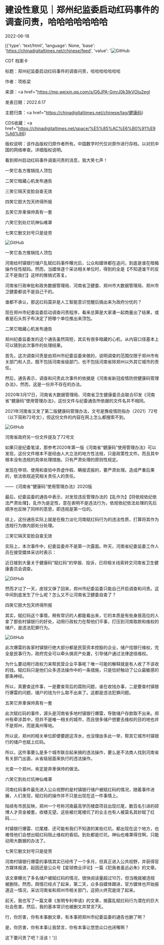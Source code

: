 # 建设性意见｜郑州纪监委启动红码事件的调查问责，哈哈哈哈哈哈哈

2022-06-18

[{'type': 'text/html', 'language': None, 'base': 'https://chinadigitaltimes.net/chinese/feed', 'value': '![GitHub](https://chinadigitaltimes.net/chinese/files/2022/06/image-1655550697156.png)

CDT 档案卡

标题：郑州纪监委启动红码事件的调查问责，哈哈哈哈哈哈哈

作者：项栋梁

来源：<a href="https://mp.weixin.qq.com/s/G6JPA-GmrJ0k3IkVOIu2eg)

发表日期：2022.6.17

主题归类：<a href="https://chinadigitaltimes.net/chinese/tag/健康码)

CDS收藏：<a href="https://chinadigitaltimes.net/space/%E5%85%AC%E6%B0%91%E9%A6%86)

版权说明：该作品版权归原作者所有。中国数字时代仅对原作进行存档，以对抗中国的网络审查。详细版权说明。





看到郑州启动红码事件调查问责的消息，我大笑七声！

一笑它各方推锅找人顶包

二笑它暗藏心机发布通告

三笑它隔天变脸自查无效

四笑它胆大包天终得所报

五笑它弃車保帅真有一套

六笑它到处烂坑神仙难罩

七笑它删文封号只是徒劳

![GitHub](https://chinadigitaltimes.net/chinese/files/2022/06/post-683250-62adb35544ce5.)

一笑它各方推锅找人顶包

河南给村镇银行储户乱赋红码事件曝光后，公众和媒体都在追问，到底是谁在暗箱操作任性赋码。然而，当媒体逐个采访相关单位时，得到的全是【不知道谁干的反正不是我们】这样的推锅式答复。

河南省行政审批和政务数据管理局、河南省卫健委、郑州市大数据管理局、郑州市卫健委都说不是自己干的。

谁都不承认，那这红码莫非是人工智能意识觉醒后搞出来为政府分忧的？

现在郑州市纪委监委启动调查问责程序，看来总算是大家凑一起商量出了结果，或者是石头剪子布决定了把哪个单位推出来顶包。

二笑它暗藏心机发布通告

郑州纪委监委发的这个通告虽然简短，其实有很多暗藏的心机，从内容口径基本上可以猜到此次事件的处理结果。

首先，这次调查问责是由郑州市纪委监委来做的，说明调查的范围仅限于郑州市有关部门和人员，既不包括河南省级部门，也不包括河南省除郑州以外其它城市的责任。

然后，通告表示，调查和问责此次事件的依据是《河南省新冠疫情防控健康码管理办法》，然而，这是一份并不存在的办法。

2020年3月17日，河南省大数据管理局、河南省卫生健康委员会联合印发《河南省“健康码”使用管理办法》，这份文件与纪委通告所依据的文件名并不相同。

2021年河南省又发了第二版健康码管理办法，文号是豫疫情防指办〔2021〕72号（以下简称72号文），但这份文件的内容在网上怎么都搜索不到。

![GitHub](https://chinadigitaltimes.net/chinese/files/2022/06/post-683250-62adb355548b6.png)

河南省政府另一份文件提及了72号文

如果只是纪委笔误，那参考2020年第一版《河南省“健康码”使用管理办法》可以发现，这份文件根本不是经由人大立法的地方性法规，只是政策性文件。而且其中根本没有违规的具体处理措施，只有严肃处理的原则性规定。

发现在申领、使用和查验中弄虚作假、瞒报谎报的，要严肃处理。造成严重后果的，依法依规追究相关责任人的责任。

——《河南省“健康码”使用管理办法》2020版

最后，纪委监委的通告中表示，对发现违反管理办法的【乱作为】【将依规依纪依法严肃处理】，乱作为是定性，意在表明不是违法行为，依规依纪依法处理的先后顺序也反映了同样的意思，即违规是第一位的。

综上，这份通告实际上就是在极力淡化河南赋红码行为的违法性质，打算将其作为违规行为做内部处分处理。

三笑它隔天变脸自查无效

实际上，本次事件中，纪委监委并不是第一次露面。昨天，河南省纪委监委工作人员在接受媒体采访时表示：

近日接到大量关于健康码&quot;赋红码&quot;的举报、投诉，已将相关线索转交河南省卫生健康委员会调查。

![GitHub](https://chinadigitaltimes.net/chinese/files/2022/06/post-683250-62adb3556ab4c.png)

然而才过了一天，皮球又弹了回来，郑州市纪委监委只能自己开启调查和问责。这中间到底发生了什么呢？怎么又不让河南省卫健委自查了？

四笑它胆大包天终得所报

其实，赋红码这个事情，稍有常识的人都能看出来，它的本质是有些身居高位的人拿了那些村镇银行的好处，动用行政权力在帮他们平事，打压到河南取款和维权的储户，是违法犯罪行为。

![GitHub](https://chinadigitaltimes.net/chinese/files/2022/06/image-1655550697156.png)

此次爆雷的各家村镇银行绝大部分都是民营资本控股的企业，储户找银行维权，完全是民事行为，政府完全可以牵头搞资产处置，引导储户通过法律途径维权。

为什么要动用行政权力来帮民营企业平事呢？唯一可能的解释就是有人收了不该收的钱。赋红码只是他们众多违法操作中的一条措施，只是恰好触动了公众最敏感的那条神经。

所以，真要查这件事，一是要查背后的腐败问题，谁在收钱办事，二是要查村镇银行爆雷的问题，储户的钱为什么取不出来了。这都是违法犯罪问题。

五笑它弃車保帅真有一套

此次赋红码的事件，源头是河南省多地村镇银行爆雷，导致储户存款取不出来。郑州有牵涉其中，但并不是唯一相关的城市，而且很多储户想要去维权的目的地也并不是郑州，而是禹州等地。

所以说，郑州的相关单位即便要趟这浑水，也没理由多此一举，帮其它城市村镇银行的储户也赋上红码。

所以，这件事要么是多个城市联合起来搞的违法操作，要么是不法商人找到河南省有关部门出面，从省级层面来执行的违法操作。

光查一个郑州，肯定是弃車保帅的做法。

六笑它到处烂坑神仙难罩

河南红码事件最先进入公众视野的是村镇银行储户被赋红码的情况，随着事件进展，人们发现，赋红码的操作并不只是出现在这一件事情上。

陆续有市民反映，郑州一个号称河南最高学历楼盘项目出现烂尾，数百名引进的硕博人才资金被套，收楼无望。这些被烂尾楼坑了的业主也有人被莫名其妙赋了红码……

村镇银行爆雷、烂尾楼、还可能有我们不知道的某些烂坑，都出现在这个地方，也难怪他们会想出赋红码阻止维权的昏招。到处都是烂坑，神仙也难罩得住啊，只能动用大数据的办法了。

七笑它删文封号只是徒劳

河南村镇银行爆雷的事情其实已经传了一个多月，但真正进入公共视野，并获得官方媒体报道，起因还是公众号【星球商业评论】一篇《犯我者虽远必朱》的文章。

该文章曝光了多名储户被赋红码的情况，很快阅读量超过10万，但当晚就被违规被删除。然而，舆情已经点了起来，第二天，众多自媒体跟进，官方媒体也开始报道这一情况，采访河南省和郑州市相关部门，这把火终究是烧了起来。

前天，我也写了一篇文章《发明专利申请》的文章，揭露乱赋红码行为潜在的巨大社会危害。然后，我的基本常识也被删文并禁言7天。

行，你厉害，你有本事删文章，有本事把郑州市纪委监委的通告也删了啊？

是，你厉害，你有本事让我禁言，你有本事让悠悠众口也闭嘴啊？

这下要问责了吧？活该！'}]